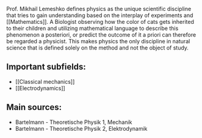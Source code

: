 Prof. Mikhail Lemeshko defines physics as the unique scientific discipline that tries to gain understanding based on the interplay of experiments and [[Mathematics]]. A Biologist observing how the color of cats gets inherited to their children and utilizing mathematical language to describe this phenomenon a posteriori, or predict the outcome of it a priori can therefore be regarded a physicist. This makes physics the only discipline in natural science that is defined solely on the method and not the object of study.


## Important subfields:
- [[Classical mechanics]]
- [[Electrodynamics]]



## Main sources:
- Bartelmann - Theoretische Physik 1, Mechanik
- Bartelmann - Theoretische Physik 2, Elektrodynamik